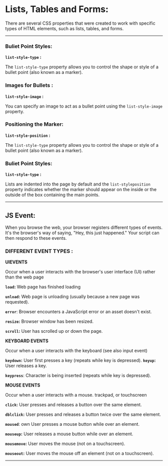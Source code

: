 # Lists, Tables and Forms:

There are several CSS properties that were created to work with specific types of HTML elements, such as lists, tables, and forms.

---------


### **Buliet Point Styles:**

**`list-style-type` :**

The `list-style-type` property allows you to control the shape or style of a bullet point (also known as a marker).

### **Images for Bullets :**

**`list-style-image` :**

You can specify an image to act
as a bullet point using the
`list-style-image` property.

### **Positioning the Marker:**

**`list-style-position` :**

The `list-style-type` property allows you to control the shape or style of a bullet point (also known as a marker).

### **Buliet Point Styles:**

**`list-style-type` :**

Lists are indented into the page
by default and the `list-styleposition`
property indicates whether the marker should appear on the inside or the outside of the box containing the main points.

-------------------
## **JS Event:**

When you browse the web, your browser registers different
types of events. It's the browser's way of saying, "Hey, this just happened." Your script can then respond to these events.

### **DIFFERENT EVENT TYPES :**


**UIEVENTS**

Occur when a user interacts with the browser's user interface (UI) rather than the web page

**`load`:**
 Web page has finished loading

**`unload`:**
 Web page is unloading (usually because a new page was requested).

**`error`**: 
 Browser encounters a JavaScript error or an asset doesn't exist.

**`resize`:**
Browser window has been resized.

**`scroll`:**
 User has scrolled up or down the page.


 **KEYBOARD EVENTS** 

 Occur when a user interacts with the keyboard (see also input event)

**`keydown`:**
  User first presses a key (repeats while key is depressed).
**`keyup`:**
 User releases a key.

**`keypress`**: 
 Character is being inserted (repeats while key is depressed).


 **MOUSE EVENTS** 

 Occur when a user interacts with a mouse. trackpad, or touchscreen

**`click`:**
User presses and releases a button over the same element.

**`dblclick`:**
  User presses and releases a button twice over the same element.

**`moused`**: 
own User presses a mouse button while over an element.

**`mouseup`:**
 User releases a mouse button while over an element.

**`mousemove`:**
  User moves the mouse (not on a touchscreen).

 **`mouseout`:**
User moves the mouse off an element (not on a touchscreen).
 
--------------

